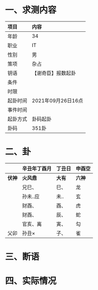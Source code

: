 # 一、求测内容
|项目|内容|
|:-|:-|
|年龄|34|
|职业|IT|
|性别|男|
|策项|杂占|
|钥语|【谢奇臣】报数起卦|
|条件||
|时限||
|起卦时间|2021年09月26日16点|
|事件时间||
|起卦方式|卦码起卦|
|卦码|351卦|

# 二、卦
||辛丑年丁酉月|丁丑日|申酉空|
|:-|:-|:-|:-|
|**伏神**|**火风鼎**|**大有**|**六神**|
||兄巳、|巳、|龙|
||孙未..应|未..|玄|
||财酉、|酉、|虎|
||财酉、|辰、|蛇|
||官亥、离|寅、|勾|
|父卯|孙丑×|子、|雀|


# 三、断语

# 四、实际情况